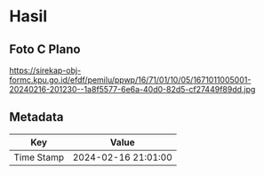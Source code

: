 # Hasil

## Foto C Plano

https://sirekap-obj-formc.kpu.go.id/efdf/pemilu/ppwp/16/71/01/10/05/1671011005001-20240216-201230--1a8f5577-6e6a-40d0-82d5-cf27449f89dd.jpg


## Metadata

| Key        | Value               |
| ---------- | ------------------- |
| Time Stamp | 2024-02-16 21:01:00 |



